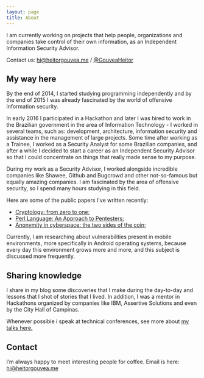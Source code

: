 ```yaml
---
layout: page
title: About
---
```


I am currently working on projects that help people, organizations and companies take control of their own information, as an Independent Information Security Advisor.

Contact us: [hi@heitorgouvea.me](mailto:hi@heitorgouvea.me) / [@GouveaHeitor](https://twitter.com/GouveaHeitor)

## My way here

By the end of 2014, I started studying programming independently and by the end of 2015 I was already fascinated by the world of offensive information security.

In early 2016 I participated in a Hackathon and later I was hired to work in the Brazilian government in the area of ​​Information Technology - I worked in several teams, such as: development, architecture, information security and assistance in the management of large projects. Some time after working as a Trainee, I worked as a Security Analyst for some Brazilian companies, and after a while I decided to start a career as an Independent Security Advisor so that I could concentrate on things that really made sense to my purpose.

During my work as a Security Advisor, I worked alongside incredible companies like Shawee, Github and Bugcrowd and other not-so-famous but equally amazing companies. I am fascinated by the area of ​​offensive security, so I spend many hours studying in this field.

Here are some of the public papers I've written recently:

- [Cryptology: from zero to one;](#)
- [Perl Language: An Approach to Pentesters;](#)
- [Anonymity in cyberspace: the two sides of the coin;](#)

Currently, I am researching about vulnerabilities present in mobile environments, more specifically in Android operating systems, because every day this environment grows more and more, and this subject is discussed more frequently.

## Sharing knowledge

I share in my blog some discoveries that I make during the day-to-day and lessons that I shot of stories that I lived.
In addition, I was a mentor in Hackathons organized by companies like IBM, Assertive Solutions and even by the City Hall of Campinas.

Whenever possible i speak at technical conferences, see more about [my talks here.](https://heitorgouvea.me/palestras)

## Contact

I’m always happy to meet interesting people for coffee. Email is here: [hi@heitorgouvea.me](mailto:hi@heitorgouvea.me)
